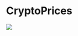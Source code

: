 # CryptoPrices

![](https://img.shields.io/static/v1?label=Instock+Users&style=flat-square&logo=#F7931A&message=11,291&color=3E77B6)
